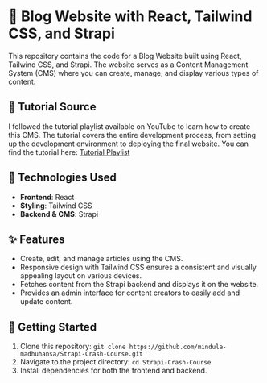 # 📝 Blog Website with React, Tailwind CSS, and Strapi

This repository contains the code for a Blog Website built using React, Tailwind CSS, and Strapi. The website serves as a Content Management System (CMS) where you can create, manage, and display various types of content.

## 🎥 Tutorial Source

I followed the tutorial playlist available on YouTube to learn how to create this CMS. The tutorial covers the entire development process, from setting up the development environment to deploying the final website. You can find the tutorial here: [Tutorial Playlist](https://youtube.com/playlist?list=PLl6EcvA_AoxHiX-2PjJ1eVOhKJ5HJGDvi&si=9Saqvbx8zzzFDvdo)

## 🔧 Technologies Used

- **Frontend**: React
- **Styling**: Tailwind CSS
- **Backend & CMS**: Strapi

## ✨ Features

- Create, edit, and manage articles using the CMS.
- Responsive design with Tailwind CSS ensures a consistent and visually appealing layout on various devices.
- Fetches content from the Strapi backend and displays it on the website.
- Provides an admin interface for content creators to easily add and update content.

## 🚀 Getting Started

1. Clone this repository: `git clone https://github.com/mindula-madhuhansa/Strapi-Crash-Course.git`
2. Navigate to the project directory: `cd Strapi-Crash-Course`
3. Install dependencies for both the frontend and backend.
